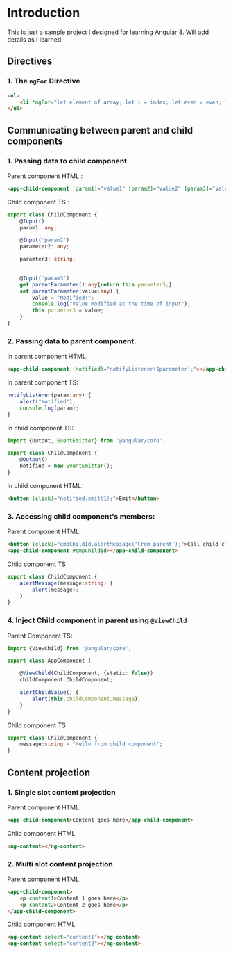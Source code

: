 # Introduction

This is just a sample project I designed for learning Angular 8. Will add details as I learned.

## Directives
### 1. The `ngFor` Directive
```html
<ul>
    <li *ngFor="let element of array; let i = index; let even = even; let odd = odd; let first = first; let last = last;" [ngClass]="{odd:odd, even:even, first:first, last:last">{{element}}</li>
</ul>
```


## Communicating between parent and child components

### 1. Passing data to child component
Parent component HTML :
```html
<app-child-component [param1]="value1" [param2]="value2" [param3]="value3"></app-child-component>
```
Child component TS :
```typescript
export class ChildComponent {
    @Input()
    param1: any;

    @Input('param2')
    parameter2: any;

    paramter3: string;

    
    @Input('param3')
    get parentParameter():any{return this.paramter3;};
    set parentParameter(value:any) {
        value = "Modified!";
        console.log("Value modified at the time of input");
        this.paramter3 = value;
    }
}
```
### 2. Passing data to parent component.
In parent component HTML:
```html
<app-child-component (notified)="notifyListener($parameter);"></app-child-component>
```
In parent component TS:
```typescript
notifyListener(param:any) {
    alert("Notified");
    console.log(param);
}
```
In child component TS:
```typescript
import {Output, EventEmitter} from '@angular/core';

export class ChildComponent {
    @Output()
    notified = new EventEmitter();
}
```

In child component HTML:
```html
<button (click)="notified.emit(1);">Emit</button>
```

### 3. Accessing child component's members:
Parent component HTML
```html
<button (click)="cmpChildId.alertMessage('From parent');">Call child class method</button>
<app-child-component #cmpChildId></app-child-component>
```
Child component TS
```typescript
export class ChildComponent {
    alertMessage(message:string) {
        alert(message);
    }
}
```
### 4. Inject Child component in parent using `@ViewChild`

Parent Component TS:
```typescript
import {ViewChild} from '@angular/core';

export class AppComponent {

    @ViewChild(ChildComponent, {static: false})
    childComponent:ChildComponent;

    alertChildValue() {
        alert(this.childComponent.message);
    }
}
```
Child component TS
```typescript
export class ChildComponent {
    message:string = "Hello from child component";
}
```
## Content projection

### 1. Single slot content projection
Parent component HTML
```html
<app-child-component>Content goes here</app-child-component>
```
Child component HTML
```html
<ng-content></ng-content>
```
### 2. Multi slot content projection
Parent component HTML
```html
<app-child-component>
    <p content1>Content 1 goes here</p>
    <p content2>Content 2 goes here</p>
</app-child-component>
```
Child component HTML
```html
<ng-content select="content1"></ng-content>
<ng-content select="content2"></ng-content>
```
